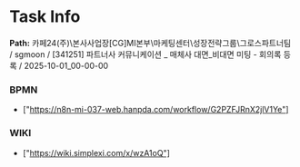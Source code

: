 # Task Info

**Path:** 카페24(주)\본사사업장\[CG]MI본부\마케팅센터\성장전략그룹\그로스파트너팀 / sgmoon / [341251] 파트너사 커뮤니케이션 _ 매체사 대면_비대면 미팅 - 회의록 등록 / 2025-10-01_00-00-00

### BPMN
- ["https://n8n-mi-037-web.hanpda.com/workflow/G2PZFJRnX2jlV1Ye"]

### WIKI
- ["https://wiki.simplexi.com/x/wzA1oQ"]

